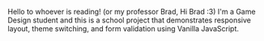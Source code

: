 Hello to whoever is reading! (or my professor Brad, Hi Brad :3)  I'm a Game Design student and this is a school project that demonstrates responsive layout, theme switching, and form validation using Vanilla
JavaScript. 
